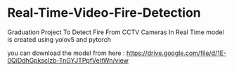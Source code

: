 # Real-Time-Video-Fire-Detection
Graduation Project To Detect Fire From CCTV Cameras In Real Time model is created using yolov5 and pytorch

you can download the model from here : https://drive.google.com/file/d/1E-0QiDdhGpkscIzb-TnGYJTPpfVeItWn/view
